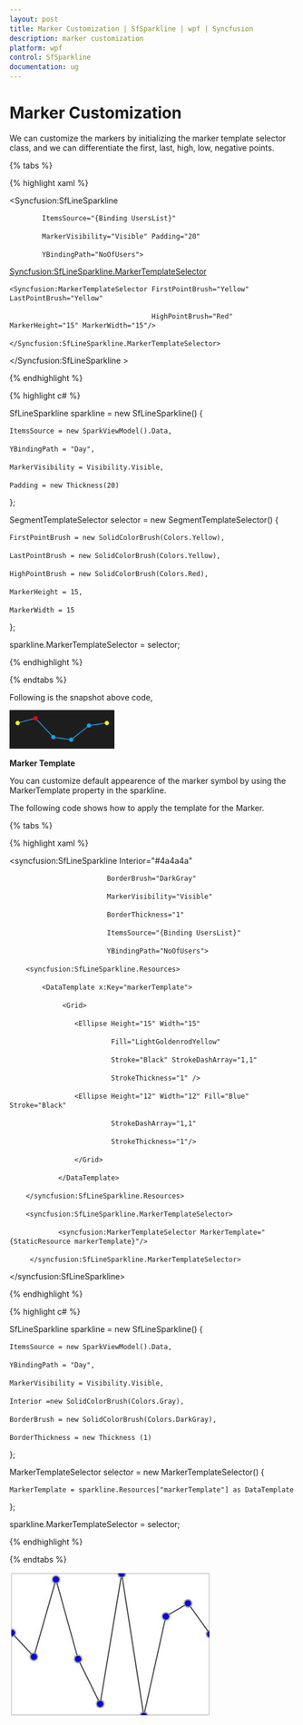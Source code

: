 ```yaml
---
layout: post
title: Marker Customization | SfSparkline | wpf | Syncfusion
description: marker customization
platform: wpf
control: SfSparkline
documentation: ug
---
```


# Marker Customization

We can customize the markers by initializing the marker template selector class, and we can differentiate the first, last, high, low, negative points.

{% tabs %}

{% highlight xaml %}

<Syncfusion:SfLineSparkline 

		    ItemsSource="{Binding UsersList}" 

			MarkerVisibility="Visible" Padding="20"

		    YBindingPath="NoOfUsers">

<Syncfusion:SfLineSparkline.MarkerTemplateSelector>

	<Syncfusion:MarkerTemplateSelector FirstPointBrush="Yellow" LastPointBrush="Yellow" 
    
                                       HighPointBrush="Red" MarkerHeight="15" MarkerWidth="15"/>

	</Syncfusion:SfLineSparkline.MarkerTemplateSelector>

</Syncfusion:SfLineSparkline >
  
{% endhighlight  %}

{% highlight c# %}

SfLineSparkline sparkline = new SfLineSparkline()
{

	ItemsSource = new SparkViewModel().Data,

	YBindingPath = "Day",

	MarkerVisibility = Visibility.Visible,

	Padding = new Thickness(20)

};

SegmentTemplateSelector selector = new SegmentTemplateSelector()
{

	FirstPointBrush = new SolidColorBrush(Colors.Yellow),

	LastPointBrush = new SolidColorBrush(Colors.Yellow),

	HighPointBrush = new SolidColorBrush(Colors.Red),

	MarkerHeight = 15,

    MarkerWidth = 15

};

sparkline.MarkerTemplateSelector = selector;

{% endhighlight %}

{% endtabs %}

Following is the snapshot above code,

![](Marker-Customization_images/Marker-Customization_img1.png)

**Marker Template**

You can customize default appearence of the marker symbol by using the MarkerTemplate property in the sparkline.

The following code shows how to apply the template for the Marker.

{% tabs %}

{% highlight xaml %}

<syncfusion:SfLineSparkline Interior="#4a4a4a"  

                            BorderBrush="DarkGray"
                                        
                            MarkerVisibility="Visible"   

                            BorderThickness="1"
                                        
                            ItemsSource="{Binding UsersList}"  

                            YBindingPath="NoOfUsers">

        <syncfusion:SfLineSparkline.Resources>

            <DataTemplate x:Key="markerTemplate">

                 <Grid>

                    <Ellipse Height="15" Width="15" 
                                             
                             Fill="LightGoldenrodYellow"
                                             
                             Stroke="Black" StrokeDashArray="1,1" 
                                             
                             StrokeThickness="1" />

                    <Ellipse Height="12" Width="12" Fill="Blue" Stroke="Black"   
                                             
                             StrokeDashArray="1,1" 
                                             
                             StrokeThickness="1"/>

                    </Grid>

                </DataTemplate>
                
        </syncfusion:SfLineSparkline.Resources>

        <syncfusion:SfLineSparkline.MarkerTemplateSelector>

                <syncfusion:MarkerTemplateSelector MarkerTemplate="{StaticResource markerTemplate}"/>

         </syncfusion:SfLineSparkline.MarkerTemplateSelector>

</syncfusion:SfLineSparkline>

{% endhighlight %}

{% highlight c# %}

SfLineSparkline sparkline = new SfLineSparkline()
{

	ItemsSource = new SparkViewModel().Data,

	YBindingPath = "Day",

	MarkerVisibility = Visibility.Visible,

	Interior =new SolidColorBrush(Colors.Gray),

	BorderBrush = new SolidColorBrush(Colors.DarkGray),

	BorderThickness = new Thickness (1)

};

MarkerTemplateSelector selector = new MarkerTemplateSelector()
{

	MarkerTemplate = sparkline.Resources["markerTemplate"] as DataTemplate

};

sparkline.MarkerTemplateSelector = selector;

{% endhighlight %}

{% endtabs %}

![MarkerTemplate](Marker-Customization_images/MarkerCustomization_img2.jpeg)